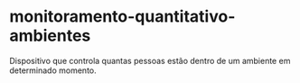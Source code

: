 # monitoramento-quantitativo-ambientes
Dispositivo que controla quantas pessoas estão dentro de um ambiente em determinado momento.
